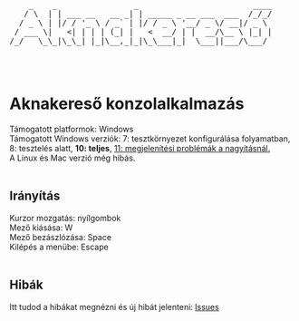 
<body>
  <pre>
    _    _                _                        ____ 
   / \  | | ___ __   __ _| | _____ _ __ ___  ___  /_/_/
  / _ \ | |/ / '_ \ / _` | |/ / _ \ '__/ _ \/ __|/ _ \ 
 / ___ \|   <| | | | (_| |   <  __/ | |  __/\__ \ |_| |
/_/   \_\_|\_\_| |_|\__,_|_|\_\___|_|  \___||___/\___/ 
  </pre>
  <br>
  <b><h1>Aknakereső konzolalkalmazás</h1></b>
  Támogatott platformok: Windows<br>
  Támogatott Windows verziók: 7: tesztkörnyezet konfigurálása folyamatban, 8: tesztelés alatt, <b>10: teljes</b>, <a href = "https://github.com/vgeri108/minesweeper/issues/4">11: megjelenítési problémák a nagyításnál.</a><br>
  A Linux és Mac verzió még hibás.<br>
  <br>
  <b><h2>Irányítás</h2></b>
  Kurzor mozgatás: nyílgombok<br>
  Mező kiásása: W<br>
  Mező bezászlózása: Space<br>
  Kilépés a menübe: Escape<br>
  <br>
  <b><h2>Hibák</h2></b>
  Itt tudod a hibákat megnézni és új hibát jelenteni: <a href = https://github.com/vgeri108/minesweeper/issues>Issues</a>
</body>
</html>
